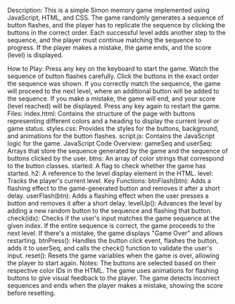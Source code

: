 Description:
This is a simple Simon memory game implemented using JavaScript, HTML, and CSS. The game randomly generates a sequence of button flashes, and the player has to replicate the sequence by clicking the buttons in the correct order. Each successful level adds another step to the sequence, and the player must continue matching the sequence to progress. If the player makes a mistake, the game ends, and the score (level) is displayed.

How to Play:
Press any key on the keyboard to start the game.
Watch the sequence of button flashes carefully.
Click the buttons in the exact order the sequence was shown.
If you correctly match the sequence, the game will proceed to the next level, where an additional button will be added to the sequence.
If you make a mistake, the game will end, and your score (level reached) will be displayed.
Press any key again to restart the game.
Files:
index.html: Contains the structure of the page with buttons representing different colors and a heading to display the current level or game status.
styles.css: Provides the styles for the buttons, background, and animations for the button flashes.
script.js: Contains the JavaScript logic for the game.
JavaScript Code Overview:
gameSeq and userSeq: Arrays that store the sequence generated by the game and the sequence of buttons clicked by the user.
btns: An array of color strings that correspond to the button classes.
started: A flag to check whether the game has started.
h2: A reference to the level display element in the HTML.
level: Tracks the player's current level.
Key Functions:
btnFlash(btn): Adds a flashing effect to the game-generated button and removes it after a short delay.
userFlash(btn): Adds a flashing effect when the user presses a button and removes it after a short delay.
levelUp(): Advances the level by adding a new random button to the sequence and flashing that button.
check(idx): Checks if the user's input matches the game sequence at the given index. If the entire sequence is correct, the game proceeds to the next level. If there's a mistake, the game displays "Game Over" and allows restarting.
btnPress(): Handles the button click event, flashes the button, adds it to userSeq, and calls the check() function to validate the user's input.
reset(): Resets the game variables when the game is over, allowing the player to start again.
Notes:
The buttons are selected based on their respective color IDs in the HTML.
The game uses animations for flashing buttons to give visual feedback to the player.
The game detects incorrect sequences and ends when the player makes a mistake, showing the score before resetting.
